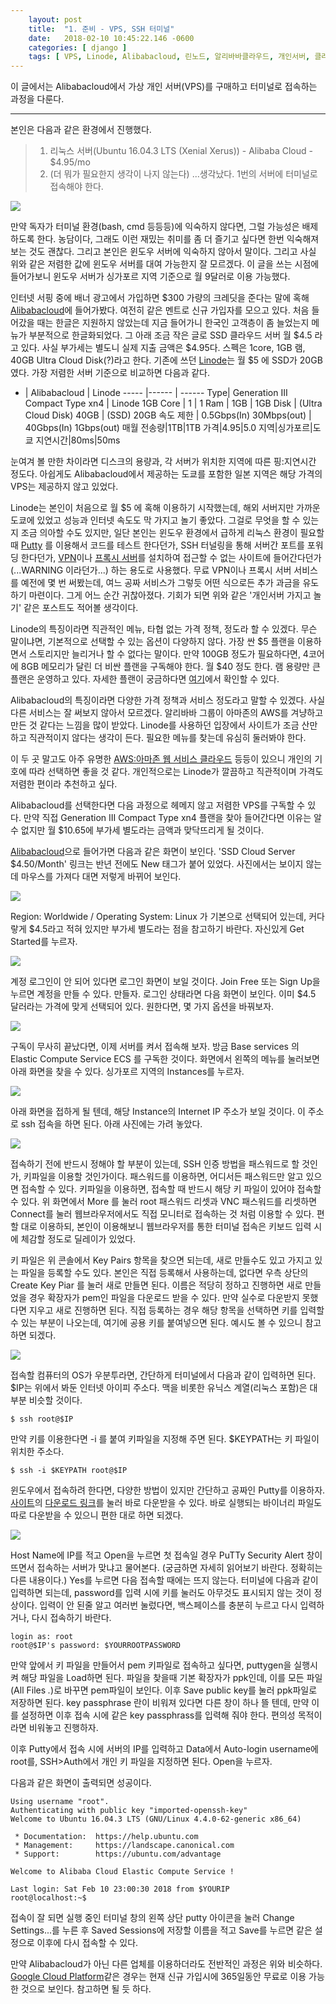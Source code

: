 ```yaml
---
    layout: post
    title:  "1. 준비 - VPS, SSH 터미널"
    date:   2018-02-10 10:45:22.146 -0600
    categories: [ django ]
    tags: [ VPS, Linode, Alibabacloud, 린노드, 알리바바클라우드, 개인서버, 클라우드서버, SSH, 터미널 ]
---
```


이 글에서는 Alibabacloud에서 가상 개인 서버(VPS)를 구매하고 터미널로 접속하는 과정을 다룬다.
 <!-- more -->
--------------------------------

본인은 다음과 같은 환경에서 진행했다.

>1. 리눅스 서버(Ubuntu 16.04.3 LTS (Xenial Xerus)) - Alibaba Cloud - $4.95/mo
>2. (더 뭐가 필요한지 생각이 나지 않는다) ...생각났다. 1번의 서버에 터미널로 접속해야 한다. 

![](https://res.cloudinary.com/rockheung/image/upload/v1518259458/Screenshot_from_2018-02-10_19-42-37_y8cver.png)

만약 독자가 터미널 환경(bash, cmd 등등등)에 익숙하지 않다면, 그럴 가능성은 배제하도록 한다. 농담이다, 그래도 이런 재밌는 취미를 좀 더 즐기고 싶다면 한번 익숙해져 보는 것도 괜찮다. 그리고 본인은 윈도우 서버에 익숙하지 않아서 말이다. 그리고 사실 위와 같은 저렴한 값에 윈도우 서버를 대여 가능한지 잘 모르겠다.
이 글을 쓰는 시점에 들어가보니 윈도우 서버가 싱가포르 지역 기준으로 월 9달러로 이용 가능했다.

인터넷 서핑 중에 배너 광고에서 가입하면 $300 가량의 크레딧을 준다는 말에 혹해 [Alibabacloud](https://www.alibabacloud.com/ko)에 들어가봤다. 여전히 같은 멘트로 신규 가입자를 모으고 있다. 처음 들어갔을 때는 한글은 지원하지 않았는데 지금 들어가니 한국인 고객층이 좀 늘었는지 메뉴가 부분적으로 한글화되었다. 그 아래 조금 작은 글로 SSD 클라우드 서버 월 $4.5 라고 있다. 사실 부가세는 별도니 실제 지출 금액은 $4.95다. 스펙은 1core, 1GB 램, 40GB Ultra Cloud Disk(?)라고 한다. 기존에 쓰던 [Linode](https://www.linode.com/)는 월 $5 에 SSD가 20GB 였다. 가장 저렴한 서버 기준으로 비교하면 다음과 같다.

*  | Alibabacloud | Linode
----- |------ | ------
Type| Generation III Compact Type xn4 | Linode 1GB
Core | 1 | 1
Ram | 1GB | 1GB
Disk | (Ultra Cloud Disk) 40GB | (SSD) 20GB
속도 제한 | 0.5Gbps(In) 30Mbps(out) | 40Gbps(In) 1Gbps(out)
매월 전송량|1TB|1TB
가격|$4.95|$5.0
지역|싱가포르|도쿄
지연시간|80ms|50ms

눈여겨 볼 만한 차이라면 디스크의 용량과, 각 서버가 위치한 지역에 따른 핑:지연시간 정도다. 아쉽게도 Alibabacloud에서 제공하는 도쿄를 포함한 일본 지역은 해당 가격의 VPS는 제공하지 않고 있었다. 

Linode는 본인이 처음으로 월 $5 에 혹해 이용하기 시작했는데, 해외 서버지만 가까운 도쿄에 있었고 성능과 인터넷 속도도 막 가지고 놀기 좋았다. 그걸로 무엇을 할 수 있는지 조금 의아할 수도 있지만, 일단 본인는 윈도우 환경에서 급하게 리눅스 환경이 필요할때 [Putty](https://www.chiark.greenend.org.uk/~sgtatham/putty/latest.html) 를 이용해서 코드를 테스트 한다던가, SSH 터널링을 통해 서버간 포트를 포워딩 한다던가, [VPN](https://github.com/hwdsl2/setup-ipsec-vpn)이나 [프록시 서버](http://blog.1day1.org/588)를 설치하여 접근할 수 없는 사이트에 들어간다던가(...WARNING 이라던가...) 하는 용도로 사용했다. 무료 VPN이나 프록시 서버 서비스를 예전에 몇 번 써봤는데, 여느 공짜 서비스가 그렇듯 어떤 식으로든 추가 과금을 유도하기 마련이다. 그게 어느 순간 귀찮아졌다. 기회가 되면 위와 같은 '개인서버 가지고 놀기' 같은 포스트도 적어볼 생각이다.

Linode의 특징이라면 직관적인 메뉴, 타협 없는 가격 정책,  정도라 할 수 있겠다. 무슨 말이냐면, 기본적으로 선택할 수 있는 옵션이 다양하지 않다. 가장 싼 $5 플랜을 이용하면서 스토리지만 늘리거나 할 수 없다는 말이다. 만약 100GB 정도가 필요하다면, 4코어에 8GB 메모리가 달린 더 비싼 플랜을 구독해야 한다. 월 $40 정도 한다. 램 용량만 큰 플랜은 운영하고 있다. 자세한 플랜이 궁금하다면 [여기](https://www.linode.com/pricing#all)에서 확인할 수 있다. 

Alibabacloud의 특징이라면 다양한 가격 정책과 서비스 정도라고 말할 수 있겠다. 사실 다른 서비스는 잘 써보지 않아서 모르겠다. 알리바바 그룹이 아마존의 AWS를 겨냥하고 만든 것 같다는 느낌을 많이 받았다. Linode를 사용하던 입장에서 사이트가 조금 산만하고 직관적이지 않다는 생각이 든다. 필요한 메뉴를 찾는데 유심히 둘러봐야 한다.

이 두 곳 말고도 아주 유명한 [AWS:아마존 웹 서비스 클라우드](https://aws.amazon.com) 등등이 있으니 개인의 기호에 따라 선택하면 좋을 것 같다. 개인적으로는 Linode가 깔끔하고 직관적이며 가격도 저렴한 편이라 추천하고 싶다.

Alibabacloud를 선택한다면 다음 과정으로 헤메지 않고 저렴한 VPS를 구독할 수 있다. 만약 직접 Generation III Compact Type xn4 플랜을 찾아 들어간다면 이유는 알 수 없지만 월 $10.65에 부가세 별도라는 금액과 맞닥뜨리게 될 것이다. 

[Alibabacloud](https://www.alibabacloud.com/)으로 들어가면 다음과 같은 화면이 보인다. 'SSD Cloud Server $4.50/Month' 링크는 반년 전에도 New 태그가 붙어 있었다. 사진에서는 보이지 않는데 마우스를 가져다 대면 저렇게 바뀌어 보인다.

[![](https://res.cloudinary.com/rockheung/image/upload/c_scale,w_1000/v1518270375/Screenshot_from_2018-02-10_22-45-17_r1cxsp.png)](https://res.cloudinary.com/rockheung/image/upload/v1518270375/Screenshot_from_2018-02-10_22-45-17_r1cxsp.png)

Region: Worldwide / Operating System: Linux 가 기본으로 선택되어 있는데, 커다랗게 $4.5라고 적혀 있지만 부가세 별도라는 점을 참고하기 바란다. 자신있게 Get Started를 누르자.

[![](https://res.cloudinary.com/rockheung/image/upload/c_scale,w_1000/v1518270375/Screenshot_from_2018-02-10_22-45-27_nu15vg.png)](https://res.cloudinary.com/rockheung/image/upload/v1518270375/Screenshot_from_2018-02-10_22-45-27_nu15vg.png)

계정 로그인이 안 되어 있다면 로그인 화면이 보일 것이다. Join Free 또는 Sign Up을 누르면 계정을 만들 수 있다. 만들자.
로그인 상태라면 다음 화면이 보인다. 이미 $4.5 달러라는 가격에 맞게 선택되어 있다. 원한다면, 몇 가지 옵션을 바꿔보자.

[![](https://res.cloudinary.com/rockheung/image/upload/c_scale,w_1000/v1518270374/Screenshot_from_2018-02-10_22-45-55_rasmvv.png)](https://res.cloudinary.com/rockheung/image/upload/v1518270374/Screenshot_from_2018-02-10_22-45-55_rasmvv.png)

구독이 무사히 끝났다면, 이제 서버를 켜서 접속해 보자. 방금 Base services 의 Elastic Compute Service ECS 를 구독한 것이다. 화면에서 왼쪽의 메뉴를 눌러보면 아래 화면을 찾을 수 있다. 싱가포르 지역의 Instances를 누르자.

[![](https://res.cloudinary.com/rockheung/image/upload/c_scale,w_1000/v1518276980/201802110035_bkjdzs.png)](https://res.cloudinary.com/rockheung/image/upload/c_scale,w_1920/v1518276980/201802110035_bkjdzs.png)

아래 화면을 접하게 될 텐데, 해당 Instance의 Internet IP 주소가 보일 것이다. 이 주소로 ssh 접속을 하면 된다. 아래 사진에는 가려 놓았다. 

[![](https://res.cloudinary.com/rockheung/image/upload/c_scale,w_1000/b_rgb:ffffff,c_fill,e_blur:623,g_center,h_40,l_201802110035_bkjdzs,o_100,w_100,x_-35,y_-20/v1518274762/201802102358_mafxyn.png)](https://res.cloudinary.com/rockheung/image/upload/c_scale,w_1920/b_rgb:ffffff,c_fill,e_blur:623,g_center,h_80,l_201802110035_bkjdzs,o_100,w_200,x_-70,y_-40/v1518274762/201802102358_mafxyn.png)

접속하기 전에 반드시 정해야 할 부분이 있는데, SSH 인증 방법을 패스워드로 할 것인가, 키파일을 이용할 것인가이다.
패스워드를 이용하면, 어디서든 패스워드만 알고 있으면 접속할 수 있다. 키파일을 이용하면, 접속할 때 반드시 해당 키 파일이 있어야 접속할 수 있다. 위 화면에서 More 를 눌러 root 패스워드 리셋과 VNC 패스워드를 리셋하면 Connect를 눌러 웹브라우저에서도 직접 모니터로 접속하는 것 처럼 이용할 수 있다. 편할 대로 이용하되, 본인이 이용해보니 웹브라우저를 통한 터미널 접속은 키보드 입력 시에 체감할 정도로 딜레이가 있었다.

키 파일은 위 콘솔에서 Key Pairs 항목을 찾으면 되는데, 새로 만들수도 있고 가지고 있는 파일을 등록할 수도 있다. 본인은 직접 등록해서 사용하는데, 없다면 우측 상단의 Create Key Piar 를 눌러 새로 만들면 된다. 이름은 적당히 정하고 진행하면 새로 만들었을 경우 확장자가 pem인 파일을 다운로드 받을 수 있다. 만약 실수로 다운받지 못했다면 지우고 새로 진행하면 된다. 직접 등록하는 경우 해당 항목을 선택하면 키를 입력할 수 있는 부분이 나오는데, 여기에 공용 키를 붙여넣으면 된다. 예시도 볼 수 있으니 참고하면 되겠다.

[![](https://res.cloudinary.com/rockheung/image/upload/c_scale,w_1000/v1518281692/201802110154_dxdq6m.png)](https://res.cloudinary.com/rockheung/image/upload/c_scale,w_1920/v1518281692/201802110154_dxdq6m.png)

접속할 컴퓨터의 OS가 우분투라면, 간단하게 터미널에서 다음과 같이 입력하면 된다. $IP는 위에서 봐둔 인터넷 아이피 주소다.
맥을 비롯한 유닉스 계열(리눅스 포함)은 대부분 비슷할 것이다.

    $ ssh root@$IP

만약 키를 이용한다면 -i 를 붙여 키파일을 지정해 주면 된다. $KEYPATH는 키 파일이 위치한 주소다.

    $ ssh -i $KEYPATH root@$IP

윈도우에서 접속하려 한다면, 다양한 방법이 있지만 간단하고 공짜인 Putty를 이용하자. [사이트](https://www.chiark.greenend.org.uk/~sgtatham/putty/latest.html)의 [다운로드 링크](https://the.earth.li/~sgtatham/putty/latest/w64/putty-64bit-0.70-installer.msi)를 눌러 바로 다운받을 수 있다. 바로 실행되는 바이너리 파일도 따로 다운받을 수 있으니 편한 대로 하면 되겠다. 

[![](https://res.cloudinary.com/rockheung/image/upload/c_scale,w_1000/v1518282903/201802110214_oxt08n.png)](https://res.cloudinary.com/rockheung/image/upload/v1518282903/201802110214_oxt08n.png)

Host Name에 IP를 적고 Open을 누르면 첫 접속일 경우 PuTTy Security Alert 창이 뜨면서 접속하는 서버가 맞냐고 물어본다. (궁금하면 자세히 읽어보기 바란다. 정확히는 다른 내용이다.) Yes를 누르면 다음 접속할 때에는 뜨지 않는다. 터미널에 다음과 같이 입력하면 되는데, password를 입력 시에 키를 눌러도 아무것도 표시되지 않는 것이 정상이다. 입력이 안 된줄 알고 여러번 눌렀다면, 백스페이스를 충분히 누르고 다시 입력하거나, 다시 접속하기 바란다.

    login as: root
    root@$IP's password: $YOURROOTPASSWORD

만약 앞에서 키 파일을 만들어서 pem 키파일로 접속하고 싶다면, puttygen을 실행시켜 해당 파일을 Load하면 된다. 파일을 찾을때 기본 확장자가 ppk인데, 이를 모든 파일(All Files *.*)로 바꾸면 pem파일이 보인다. 이후 Save public key를 눌러 ppk파일로 저장하면 된다.
key passphrase 란이 비워져 있다면 다른 창이 하나 뜰 텐데, 만약 이를 설정하면 이후 접속 시에 같은 key passphrass를 입력해 줘야 한다. 편의성 목적이라면 비워놓고 진행하자.

이후 Putty에서 접속 시에 서버의 IP를 입력하고 Data에서 Auto-login username에 root를, SSH>Auth에서 개인 키 파일을 지정하면 된다. Open을 누르자.

다음과 같은 화면이 출력되면 성공이다.

    Using username "root".
    Authenticating with public key "imported-openssh-key"
    Welcome to Ubuntu 16.04.3 LTS (GNU/Linux 4.4.0-62-generic x86_64)
    
     * Documentation:  https://help.ubuntu.com
     * Management:     https://landscape.canonical.com
     * Support:        https://ubuntu.com/advantage
    
    Welcome to Alibaba Cloud Elastic Compute Service !
    
    Last login: Sat Feb 10 23:00:30 2018 from $YOURIP
    root@localhost:~$

접속이 잘 되면 실행 중인 터미널 창의 왼쪽 상단 putty 아이콘을 눌러 Change Settings...를 누른 후 Saved Sessions에 저장할 이름을 적고 Save를 누르면 같은 설정으로 이후에 다시 접속할 수 있다.

만약 Alibabacloud가 아닌 다른 업체를 이용하더라도 전반적인 과정은 위와 비슷하다. [Google Cloud Platform](https://cloud.google.com/?hl=ko)같은 경우는 현재 신규 가입시에 365일동안 무료로 이용 가능한 것으로 보인다. 참고하면 될 듯 하다.
    